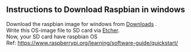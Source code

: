 ## Instructions to Download Raspbian in windows
Download the raspbian image for windows from [Downloads](https://www.raspberrypi.org/downloads/) .  
Write this OS-image file to SD card via [Etcher](https://etcher.io/).   
Now, your SD card have raspbian OS  
Ref: https://www.raspberrypi.org/learning/software-guide/quickstart/  
